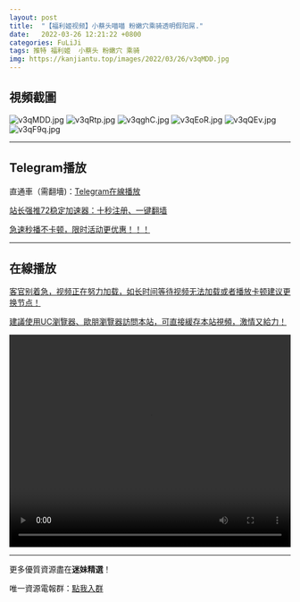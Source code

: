 ```yaml
---
layout: post
title:  "【福利姬视频】小蔡头喵喵 粉嫩穴乘骑透明假阳屌."
date:   2022-03-26 12:21:22 +0800
categories: FuLiJi
tags: 推特 福利姬  小蔡头 粉嫩穴 乘骑
img: https://kanjiantu.top/images/2022/03/26/v3qMDD.jpg
---
```



## 視頻截圖

![v3qMDD.jpg](https://kanjiantu.top/images/2022/03/26/v3qMDD.jpg)
![v3qRtp.jpg](https://kanjiantu.top/images/2022/03/26/v3qRtp.jpg)
![v3qghC.jpg](https://kanjiantu.top/images/2022/03/26/v3qghC.jpg)
![v3qEoR.jpg](https://kanjiantu.top/images/2022/03/26/v3qEoR.jpg)
![v3qQEv.jpg](https://kanjiantu.top/images/2022/03/26/v3qQEv.jpg)
![v3qF9q.jpg](https://kanjiantu.top/images/2022/03/26/v3qF9q.jpg)

* * *
## Telegram播放

直通車（需翻墻)：[Telegram在線播放](https://t.me/mimeijingxuan/350)

<u>站长强推72稳定加速器：[十秒注册、一键翻墙](https://www.mimei.blog/skip/vpn.html) </u>


<u>急速秒播不卡顿，限时活动更优惠！！！</u>
* * *
## 在線播放
<u>客官别着急，视频正在努力加载，如长时间等待视频无法加载或者播放卡顿建议更换节点！</u>

<u>建議使用UC瀏覽器、歐朋瀏覽器訪問本站，可直接緩存本站視頻，激情又給力！</u>
<center><video src="https://cdn.publer.io/uploads/videos/6247fbd6db279736bfa8158b/3dc1a7a237bdef755e20f4a95f234336.mp4" width="100%" height="380px" controls="controls"></video></center>


* * *
更多優質資源盡在**迷妹精選**！

唯一資源電報群：[點我入群](https://t.me/mimeijingxuan)


